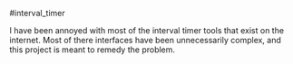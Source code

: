 #interval_timer

I have been annoyed with most of the interval timer tools that exist on the
internet. Most of there interfaces have been unnecessarily complex, and this
project is meant to remedy the problem.
